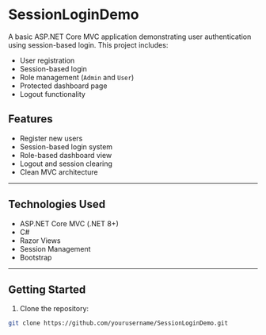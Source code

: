 # SessionLoginDemo

A basic ASP.NET Core MVC application demonstrating user authentication using session-based login. This project includes:

- User registration
- Session-based login
- Role management (`Admin` and `User`)
- Protected dashboard page
- Logout functionality

##  Features

- Register new users
- Session-based login system
- Role-based dashboard view
- Logout and session clearing
- Clean MVC architecture

---

## Technologies Used

- ASP.NET Core MVC (.NET 8+)
- C#
- Razor Views
- Session Management
- Bootstrap 
---

## Getting Started

1. Clone the repository:

```bash
git clone https://github.com/yourusername/SessionLoginDemo.git
